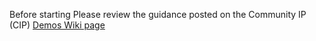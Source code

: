 Before starting Please review the guidance posted on the Community IP (CIP) [Demos Wiki page](https://dev.azure.com/CEandS/Community-IP-Agile-Project/_wiki/wikis/wiki-OCTO-Community-IP/249/Demos)
